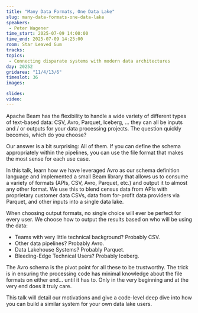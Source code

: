 ```yaml
---
title: "Many Data Formats, One Data Lake"
slug: many-data-formats-one-data-lake
speakers:
 - Peter Wagener
time_start: 2025-07-09 14:00:00
time_end: 2025-07-09 14:25:00
room: Star Leaved Gum
tracks:
topics: 
 - Connecting disparate systems with modern data architectures
day: 20252
gridarea: "11/4/13/6"
timeslot: 36
images: 

slides:
video: 
---
```


Apache Beam has the flexibility to handle a wide variety of different types of text-based data: CSV, Avro, Parquet, Iceberg, ... they can all be inputs and / or outputs for your data processing projects. The question quickly becomes, which do you choose?

Our answer is a bit surprising: All of them. If you can define the schema appropriately within the pipelines, you can use the file format that makes the most sense for each use case.

In this talk, learn how we have leveraged Avro as our schema definition language and implemented a small Beam library that allows us to consume a variety of formats (APIs, CSV, Avro, Parquet, etc.) and output it to almost any other format. We use this to blend census data from APIs with proprietary customer data CSVs, data from for-profit data providers via Parquet, and other inputs into a single data lake.

When choosing output formats, no single choice will ever be perfect for every user. We choose how to output the results based on who will be using the data:

- Teams with very little technical background? Probably CSV.
- Other data pipelines? Probably Avro.
- Data Lakehouse Systems? Probably Parquet.
- Bleeding-Edge Technical Users? Probably Iceberg.

The Avro schema is the pivot point for all these to be trustworthy. The trick is in ensuring the processing code has minimal knowledge about the file formats on either end... until it has to. Only in the very beginning and at the very end does it truly care.

This talk will detail our motivations and give a code-level deep dive into how you can build a similar system for your own data lake users.